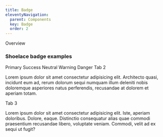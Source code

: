```yaml
---
title: Badge
eleventyNavigation:
  parent: Components
  key: Badge
  order: 2
---
```


<style>
  h3 {
    margin-bottom: 16px;
  }
</style>

<nord-tab-group label="Title">
  <nord-tab slot="tab">Overview</nord-tab>
  <nord-tab-panel>
  <h3>
      Shoelace badge examples
  </h3>
  <sl-card>
      <sl-badge variant="primary" pill>Primary</sl-badge>
      <sl-badge variant="success" pill>Success</sl-badge>
      <sl-badge variant="neutral" pill>Neutral</sl-badge>
      <sl-badge variant="warning" pill>Warning</sl-badge>
      <sl-badge variant="danger" pill>Danger</sl-badge>
  </sl-card>
  </nord-tab-panel>
  <nord-tab slot="tab">Tab 2</nord-tab>
  <nord-tab-panel>
    <p>
      Lorem ipsum dolor sit amet consectetur adipisicing elit. Architecto quasi, incidunt eum ad, rerum dolorum sequi
      numquam illum deleniti nobis doloremque asperiores natus perferendis, recusandae at dolorem et aperiam totam.
    </p>
  </nord-tab-panel>
  <nord-tab slot="tab">Tab 3</nord-tab>
  <nord-tab-panel>
    <p>
      Lorem ipsum dolor sit amet consectetur adipisicing elit. Iste, aperiam doloribus. Dolore, eaque. Distinctio
      consequatur alias quae commodi praesentium recusandae libero, voluptate veniam. Commodi, velit ad ex sequi ut
      fugit?
    </p>
  </nord-tab-panel>
</nord-tab-group>
